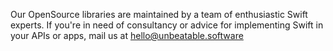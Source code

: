 Our OpenSource libraries are maintained by a team of enthusiastic Swift experts. If you're in need of consultancy or advice for implementing Swift in your APIs or apps, mail us at [hello@unbeatable.software](mailto:hello@unbeatable.software)
